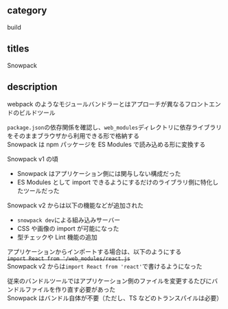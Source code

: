 ## category

build

## titles

Snowpack

## description

webpack のようなモジュールバンドラーとはアプローチが異なるフロントエンドのビルドツール

`package.json`の依存関係を確認し、`web_modules`ディレクトリに依存ライブラリをそのままブラウザから利用できる形で格納する  
Snowpack は npm パッケージを ES Modules で読み込める形に変換する

Snowpack v1 の頃

- Snowpack はアプリケーション側には関与しない構成だった
- ES Modules として import できるようにするだけのライブラリ側に特化したツールだった

Snowpack v2 からは以下の機能などが追加された

- `snowpack dev`による組み込みサーバー
- CSS や画像の import が可能になった
- 型チェックや Lint 機能の追加

アプリケーションからインポートする場合は、以下のようにする  
~~`import React from '/web_modules/react.js`~~  
Snowpack v2 からは`import React from 'react'`で書けるようになった

従来のバンドルツールではアプリケーション側のファイルを変更するたびにバンドルファイルを作り直す必要があった  
Snowpack はバンドル自体が不要（ただし、TS などのトランスパイルは必要）
